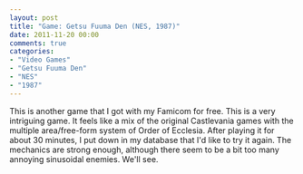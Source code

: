 ```yaml
---
layout: post
title: "Game: Getsu Fuuma Den (NES, 1987)"
date: 2011-11-20 00:00
comments: true
categories:
- "Video Games"
- "Getsu Fuuma Den"
- "NES"
- "1987"
---
```


This is another game that I got with my Famicom for free. This is
a very intriguing game. It feels like a mix of the original
Castlevania games with the multiple area/free-form system of Order
of Ecclesia. After playing it for about 30 minutes, I put down in
my database that I'd like to try it again. The mechanics are
strong enough, although there seem to be a bit too many annoying
sinusoidal enemies. We'll see.
